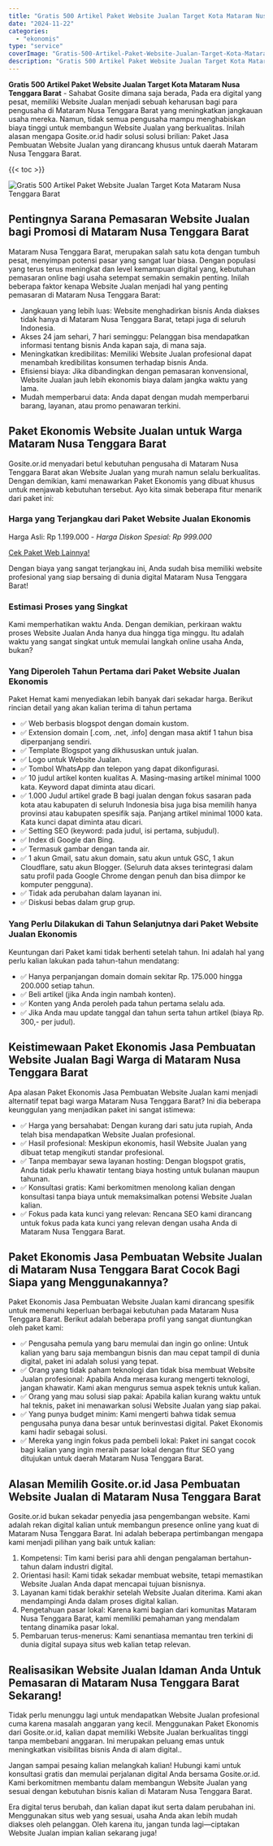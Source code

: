 ```yaml
---
title: "Gratis 500 Artikel Paket Website Jualan Target Kota Mataram Nusa Tenggara Barat"
date: "2024-11-22"
categories: 
  - "ekonomis"
type: "service"
coverImage: "Gratis-500-Artikel-Paket-Website-Jualan-Target-Kota-Mataram-Nusa-Tenggara-Barat.png"
description: "Gratis 500 Artikel Paket Website Jualan Target Kota Mataram Nusa Tenggara Barat. Era digital terus berubah, dan kalian dapat ikut serta dalam perubahan ini...."
---
```


**Gratis 500 Artikel Paket Website Jualan Target Kota Mataram Nusa Tenggara Barat** - Sahabat Gosite dimana saja berada, Pada era digital yang pesat, memiliki Website Jualan menjadi sebuah keharusan bagi para pengusaha di Mataram Nusa Tenggara Barat yang meningkatkan jangkauan usaha mereka. Namun, tidak semua pengusaha mampu menghabiskan biaya tinggi untuk membangun Website Jualan yang berkualitas. Inilah alasan mengapa Gosite.or.id hadir solusi solusi brilian: Paket Jasa Pembuatan Website Jualan yang dirancang khusus untuk daerah Mataram Nusa Tenggara Barat.

{{< toc >}}

![Gratis 500 Artikel Paket Website Jualan Target Kota Mataram Nusa Tenggara Barat](/images/ekonomis/Gratis-500-Artikel-Paket-Website-Jualan-Target-Kota-Mataram-Nusa-Tenggara-Barat.png)

## Pentingnya Sarana Pemasaran Website Jualan bagi Promosi di Mataram Nusa Tenggara Barat

Mataram Nusa Tenggara Barat, merupakan salah satu kota dengan tumbuh pesat, menyimpan potensi pasar yang sangat luar biasa. Dengan populasi yang terus terus meningkat dan level kemampuan digital yang, kebutuhan pemasaran online bagi usaha setempat semakin semakin penting. Inilah beberapa faktor kenapa Website Jualan menjadi hal yang penting pemasaran di Mataram Nusa Tenggara Barat:

- Jangkauan yang lebih luas: Website menghadirkan bisnis Anda diakses tidak hanya di Mataram Nusa Tenggara Barat, tetapi juga di seluruh Indonesia.
- Akses 24 jam sehari, 7 hari seminggu: Pelanggan bisa mendapatkan informasi tentang bisnis Anda kapan saja, di mana saja.
- Meningkatkan kredibilitas: Memiliki Website Jualan profesional dapat menambah kredibilitas konsumen terhadap bisnis Anda.
- Efisiensi biaya: Jika dibandingkan dengan pemasaran konvensional, Website Jualan jauh lebih ekonomis biaya dalam jangka waktu yang lama.
- Mudah memperbarui data: Anda dapat dengan mudah memperbarui barang, layanan, atau promo penawaran terkini.

## Paket Ekonomis Website Jualan untuk Warga Mataram Nusa Tenggara Barat

Gosite.or.id menyadari betul kebutuhan pengusaha di Mataram Nusa Tenggara Barat akan Website Jualan yang murah namun selalu berkualitas. Dengan demikian, kami menawarkan Paket Ekonomis yang dibuat khusus untuk menjawab kebutuhan tersebut. Ayo kita simak beberapa fitur menarik dari paket ini:

### Harga yang Terjangkau dari Paket Website Jualan Ekonomis

<a class="cta-button">Harga Asli: Rp 1.199.000 - <em>Harga Diskon Spesial: Rp 999.000</em></a>

<a href="/jasa-web/" class="cta-button">Cek Paket Web Lainnya!</a>

Dengan biaya yang sangat terjangkau ini, Anda sudah bisa memiliki website profesional yang siap bersaing di dunia digital Mataram Nusa Tenggara Barat!

### Estimasi Proses yang Singkat

Kami memperhatikan waktu Anda. Dengan demikian, perkiraan waktu proses Website Jualan Anda hanya dua hingga tiga minggu. Itu adalah waktu yang sangat singkat untuk memulai langkah online usaha Anda, bukan?

### Yang Diperoleh Tahun Pertama dari Paket Website Jualan Ekonomis

Paket Hemat kami menyediakan lebih banyak dari sekadar harga. Berikut rincian detail yang akan kalian terima di tahun pertama

- ✅ Web berbasis blogspot dengan domain kustom.
- ✅ Extension domain \[.com, .net, .info\] dengan masa aktif 1 tahun bisa diperpanjang sendiri.
- ✅ Template Blogspot yang dikhususkan untuk jualan.
- ✅ Logo untuk Website Jualan.
- ✅ Tombol WhatsApp dan telepon yang dapat dikonfigurasi.
- ✅ 10 judul artikel konten kualitas A. Masing-masing artikel minimal 1000 kata. Keyword dapat diminta atau dicari.
- ✅ 1.000 Judul artikel grade B bagi jualan dengan fokus sasaran pada kota atau kabupaten di seluruh Indonesia bisa juga bisa memilih hanya provinsi atau kabupaten spesifik saja. Panjang artikel minimal 1000 kata. Kata kunci dapat diminta atau dicari.
- ✅ Setting SEO (keyword: pada judul, isi pertama, subjudul).
- ✅ Index di Google dan Bing.
- ✅ Termasuk gambar dengan tanda air.
- ✅ 1 akun Gmail, satu akun domain, satu akun untuk GSC, 1 akun Cloudflare, satu akun Blogger. (Seluruh data akses terintegrasi dalam satu profil pada Google Chrome dengan penuh dan bisa diimpor ke komputer pengguna).
- ✅ Tidak ada perubahan dalam layanan ini.
- ✅ Diskusi bebas dalam grup grup.

### Yang Perlu Dilakukan di Tahun Selanjutnya dari Paket Website Jualan Ekonomis

Keuntungan dari Paket kami tidak berhenti setelah tahun. Ini adalah hal yang perlu kalian lakukan pada tahun-tahun mendatang:

- ✅ Hanya perpanjangan domain domain sekitar Rp. 175.000 hingga 200.000 setiap tahun.
- ✅ Beli artikel (jika Anda ingin nambah konten).
- ✅ Konten yang Anda peroleh pada tahun pertama selalu ada.
- ✅ Jika Anda mau update tanggal dan tahun serta tahun artikel (biaya Rp. 300,- per judul).

## Keistimewaan Paket Ekonomis Jasa Pembuatan Website Jualan Bagi Warga di Mataram Nusa Tenggara Barat

Apa alasan Paket Ekonomis Jasa Pembuatan Website Jualan kami menjadi alternatif tepat bagi warga Mataram Nusa Tenggara Barat? Ini dia beberapa keunggulan yang menjadikan paket ini sangat istimewa:

- ✅ Harga yang bersahabat: Dengan kurang dari satu juta rupiah, Anda telah bisa mendapatkan Website Jualan profesional.
- ✅ Hasil profesional: Meskipun ekonomis, hasil Website Jualan yang dibuat tetap mengikuti standar profesional.
- ✅ Tanpa membayar sewa layanan hosting: Dengan blogspot gratis, Anda tidak perlu khawatir tentang biaya hosting untuk bulanan maupun tahunan.
- ✅ Konsultasi gratis: Kami berkomitmen menolong kalian dengan konsultasi tanpa biaya untuk memaksimalkan potensi Website Jualan kalian.
- ✅ Fokus pada kata kunci yang relevan: Rencana SEO kami dirancang untuk fokus pada kata kunci yang relevan dengan usaha Anda di Mataram Nusa Tenggara Barat.

## Paket Ekonomis Jasa Pembuatan Website Jualan di Mataram Nusa Tenggara Barat Cocok Bagi Siapa yang Menggunakannya?

Paket Ekonomis Jasa Pembuatan Website Jualan kami dirancang spesifik untuk memenuhi keperluan berbagai kebutuhan pada Mataram Nusa Tenggara Barat. Berikut adalah beberapa profil yang sangat diuntungkan oleh paket kami:

- ✅ Pengusaha pemula yang baru memulai dan ingin go online: Untuk kalian yang baru saja membangun bisnis dan mau cepat tampil di dunia digital, paket ini adalah solusi yang tepat.
- ✅ Orang yang tidak paham teknologi dan tidak bisa membuat Website Jualan profesional: Apabila Anda merasa kurang mengerti teknologi, jangan khawatir. Kami akan mengurus semua aspek teknis untuk kalian.
- ✅ Orang yang mau solusi siap pakai: Apabila kalian kurang waktu untuk hal teknis, paket ini menawarkan solusi Website Jualan yang siap pakai.
- ✅ Yang punya budget minim: Kami mengerti bahwa tidak semua pengusaha punya dana besar untuk berinvestasi digital. Paket Ekonomis kami hadir sebagai solusi.
- ✅ Mereka yang ingin fokus pada pembeli lokal: Paket ini sangat cocok bagi kalian yang ingin meraih pasar lokal dengan fitur SEO yang ditujukan untuk daerah Mataram Nusa Tenggara Barat.

## Alasan Memilih Gosite.or.id Jasa Pembuatan Website Jualan di Mataram Nusa Tenggara Barat

Gosite.or.id bukan sekadar penyedia jasa pengembangan website. Kami adalah rekan digital kalian untuk membangun presence online yang kuat di Mataram Nusa Tenggara Barat. Ini adalah beberapa pertimbangan mengapa kami menjadi pilihan yang baik untuk kalian:

1. Kompetensi: Tim kami berisi para ahli dengan pengalaman bertahun-tahun dalam industri digital.
2. Orientasi hasil: Kami tidak sekadar membuat website, tetapi memastikan Website Jualan Anda dapat mencapai tujuan bisnisnya.
3. Layanan kami tidak berakhir setelah Website Jualan diterima. Kami akan mendampingi Anda dalam proses digital kalian.
4. Pengetahuan pasar lokal: Karena kami bagian dari komunitas Mataram Nusa Tenggara Barat, kami memiliki pemahaman yang mendalam tentang dinamika pasar lokal.
5. Pembaruan terus-menerus: Kami senantiasa memantau tren terkini di dunia digital supaya situs web kalian tetap relevan.

## Realisasikan Website Jualan Idaman Anda Untuk Pemasaran di Mataram Nusa Tenggara Barat Sekarang!

Tidak perlu menunggu lagi untuk mendapatkan Website Jualan profesional cuma karena masalah anggaran yang kecil. Menggunakan Paket Ekonomis dari Gosite.or.id, kalian dapat memiliki Website Jualan berkualitas tinggi tanpa membebani anggaran. Ini merupakan peluang emas untuk meningkatkan visibilitas bisnis Anda di alam digital..

Jangan sampai pesaing kalian melangkah kalian! Hubungi kami untuk konsultasi gratis dan memulai perjalanan digital Anda bersama Gosite.or.id. Kami berkomitmen membantu dalam membangun Website Jualan yang sesuai dengan kebutuhan bisnis kalian di Mataram Nusa Tenggara Barat.

Era digital terus berubah, dan kalian dapat ikut serta dalam perubahan ini. Menggunakan situs web yang sesuai, usaha Anda akan lebih mudah diakses oleh pelanggan. Oleh karena itu, jangan tunda lagi—ciptakan Website Jualan impian kalian sekarang juga!